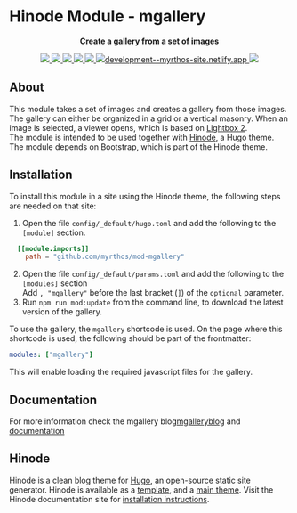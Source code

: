 <!-- CSpell:ignore Hinode mgallery Lightbox shortcode frontmatter mgalleryblog -->
# Hinode Module - mgallery

<!-- Markdownlint-disable MD033 -->
<!-- Tagline -->
<p align="center">
    <b>Create a gallery from a set of images</b>
    <br />
</p>

<!-- Badges -->
<p align="center">
    <a href="https://gohugo.io" alt="Hugo website">
        <img src="https://img.shields.io/badge/generator-hugo-brightgreen">
    </a>
    <a href="https://gethinode.com" alt="Hinode theme">
        <img src="https://img.shields.io/badge/theme-hinode-blue">
    </a>
    <a href="https://github.com/myrthos/mod-mgallery/releases" alt="Last release">
        <img src="https://img.shields.io/github/v/release/myrthos/mod-mgallery">
    </a>
    <a href="https://github.com/myrthos/mod-mgallery/releases" alt="Release date">
        <img src="https://img.shields.io/github/release-date/myrthos/mod-mgallery">
    </a>
    <a href="https://github.com/myrthos/mod-mgallery/commits/main" alt="Last commit">
        <img src="https://img.shields.io/github/last-commit/myrthos/mod-mgallery/main">
    </a>
    <a href="https://github.com/myrthos/mod-mgallery/labels/bug" alt="bugs">
        <img src="https://img.shields.io/github/issues/myrthos/mod-mgallery/bug">development--myrthos-site.netlify.app
    </a>
    <a href="https://github.com/myrthos/mod-mgallery/blob/main/LICENSE" alt="License">
        <img src="https://img.shields.io/github/license/myrthos/mod-mgallery">
    </a>
</p>

## About

This module takes a set of images and creates a gallery from those images. The gallery can either be organized in a grid or a vertical masonry. When an image is selected, a viewer opens, which is based on [Lightbox 2][lightbox].  
The module is intended to be used together with [Hinode](#hinode), a Hugo theme. The module depends on Bootstrap, which is part of the Hinode theme.

## Installation

To install this module in a site using the Hinode theme, the following steps are needed on that site:

1. Open the file `config/_default/hugo.toml` and add the following to the `[module]` section.

```toml
  [[module.imports]]
    path = "github.com/myrthos/mod-mgallery"
```
<!-- Markdownlint-disable MD029 -->
2. Open the file `config/_default/params.toml` and add the following to the `[modules]` section  
   Add `, "mgallery"` before the last bracket (`]`) of the `optional` parameter.
3. Run `npm run mod:update` from the command line, to download the latest version of the gallery.
<!-- Markdownlint-enable MD029 -->

To use the gallery, the `mgallery` shortcode is used. On the page where this shortcode is used, the following should be part of the frontmatter:

```yaml
modules: ["mgallery"]
```

This will enable loading the required javascript files for the gallery.

## Documentation

For more information check the mgallery blog[mgalleryblog] and [documentation][mgallerydoc]

## Hinode

Hinode is a clean blog theme for [Hugo][hugo], an open-source static site generator. Hinode is available as a [template][repository_template], and a [main theme][repository]. Visit the Hinode documentation site for [installation instructions][hinode_docs].

<!-- MARKDOWN LINKS -->
[hugo]: https://gohugo.io
[hinode_docs]: https://gethinode.com
[repository]: https://github.com/gethinode/hinode.git
[repository_template]: https://github.com/gethinode/template.git
[lightbox]: https://lokeshdhakar.com/projects/lightbox2/
[mgalleryblog]: https://myrthos.net/blog/mgallery/
[mgallerydoc]: https://myrthos.net/docs/shortcodes/mgallery/overview/
